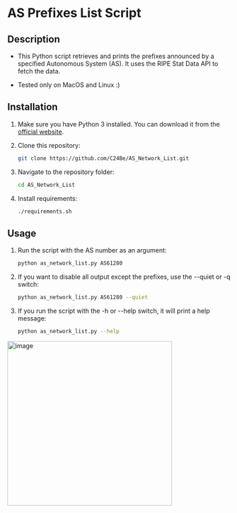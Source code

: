 # AS Prefixes List Script

## Description

* This Python script retrieves and prints the prefixes announced by a specified Autonomous System (AS). It uses the RIPE Stat Data API to fetch the data.

* Tested only on MacOS and Linux :)

## Installation

1. Make sure you have Python 3 installed. You can download it from the [official website](https://www.python.org/downloads/).

2. Clone this repository:

    ```bash
    git clone https://github.com/C24Be/AS_Network_List.git
    ```

3. Navigate to the repository folder:

    ```bash
    cd AS_Network_List
    ```

4. Install requirements:

    ```bash
    ./requirements.sh
    ```

## Usage

1. Run the script with the AS number as an argument:

    ```bash
    python as_network_list.py AS61280
    ```

2. If you want to disable all output except the prefixes, use the --quiet or -q switch:

    ```bash
    python as_network_list.py AS61280 --quiet
    ```

3. If you run the script with the -h or --help switch, it will print a help message:

    ```bash
    python as_network_list.py --help
    ```

<img width="372" alt="image" src="https://github.com/C24Be/AS_Network_List/assets/153936414/574b072c-9104-4e02-b2c0-3609433bdfc4">
